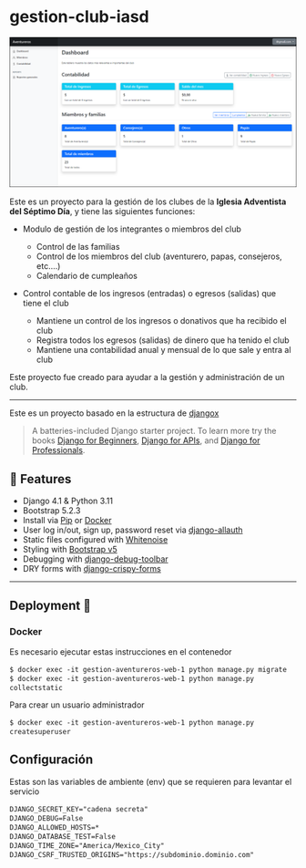 # gestion-club-iasd

![Gestion Dashboard](docs/gestion_dashboard.png)


Este es un proyecto para la gestión de los clubes de la **Iglesia Adventista del Séptimo Día**, y tiene las siguientes funciones:

- Modulo de gestión de los integrantes o miembros del club
  - Control de las familias
  - Control de los miembros del club (aventurero, papas, consejeros, etc....)
  - Calendario de cumpleaños

- Control contable de los ingresos (entradas) o egresos (salidas) que tiene el club
  - Mantiene un control de los ingresos o donativos que ha recibido el club
  - Registra todos los egresos (salidas) de dinero que ha tenido el club
  - Mantiene una contabilidad anual y mensual de lo que sale y entra al club




Este proyecto fue creado para ayudar a la gestión y administración de un club.



---

Este es un proyecto basado en la estructura de [djangox](https://github.com/wsvincent/djangox)

> A batteries-included Django starter project. To learn more try the books [Django for Beginners](https://djangoforbeginners.com), [Django for APIs](https://djangoforapis.com), and [Django for Professionals](https://djangoforprofessionals.com).

## 🚀 Features

- Django 4.1 & Python 3.11
- Bootstrap 5.2.3
- Install via [Pip](https://pypi.org/project/pip/) or [Docker](https://www.docker.com/)
- User log in/out, sign up, password reset via [django-allauth](https://github.com/pennersr/django-allauth)
- Static files configured with [Whitenoise](http://whitenoise.evans.io/en/stable/index.html)
- Styling with [Bootstrap v5](https://getbootstrap.com/)
- Debugging with [django-debug-toolbar](https://github.com/jazzband/django-debug-toolbar)
- DRY forms with [django-crispy-forms](https://github.com/django-crispy-forms/django-crispy-forms)



----



## Deployment :rocket:

### Docker

Es necesario ejecutar estas instrucciones en el contenedor

```shell
$ docker exec -it gestion-aventureros-web-1 python manage.py migrate
$ docker exec -it gestion-aventureros-web-1 python manage.py collectstatic
```

Para crear un usuario administrador

```shell
$ docker exec -it gestion-aventureros-web-1 python manage.py createsuperuser
```



## Configuración

Estas son las variables de ambiente (env) que se requieren para levantar el servicio

```
DJANGO_SECRET_KEY="cadena secreta"
DJANGO_DEBUG=False
DJANGO_ALLOWED_HOSTS=*
DJANGO_DATABASE_TEST=False
DJANGO_TIME_ZONE="America/Mexico_City"
DJANGO_CSRF_TRUSTED_ORIGINS="https://subdominio.dominio.com"
```

